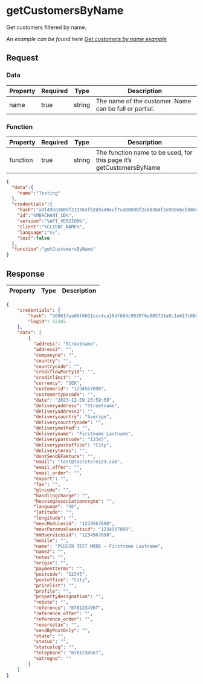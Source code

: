 # getCustomersByName

<include from="Snippets-PaymentAPI.md" element-id="snippet-header"></include>

Get customers filtered by name.

*An example can be found here [Get customers by name example](Get-customers-by-name.md)*

## Request

### Data
| Property | Required | Type   | Description                                            |
|----------|----------|--------|--------------------------------------------------------|
| name     | true     | string | The name of the customer. Name can be full or partial. |

### Function

| Property | Required | Type   | Description                                                         |
|----------|----------|--------|---------------------------------------------------------------------|
| function | true     | string | The function name to be used, for this page it’s getCustomersByName |

```json
{
  "data":{
    "name":"Testing"
  },
  "credentials":{
    "hash":"adf499d1605f213363f52d9ad0ecf7c4809d0f2cb0384f2e959e6cbb0dc84e5a4443a259d76bf6893e37e8212b5f3c9852377be1cd0d7fb472adc0b2f2618796",
    "id":"%MERCHANT_ID%",
    "version":"%API_VERSION%",
    "client":"%CLIENT_NAME%",
    "language":"sv",
    "test":false
  },
  "function":"getCustomersByName"
}

```
## Response

| Property | Type   | Description                                                                                                                |
|----------|--------|----------------------------------------------------------------------------------------------------------------------------|

```json
{
    "credentials": {
        "hash": "36961fea06f6031ccc4ca10df664c9930f6e805731e9c1e617c68e776f0d0b3d7a540018aef546ecb6cccfd6b9be673b86ccdb6ac48b62e8bf86d43cd622c24c",
        "logid": 12345
    },
    "data": [
        {
          "address": "Streetname",
          "address2": "",
          "companyno": "",
          "country": "",
          "countrycode": "",
          "crediflowPartyId": "",
          "creditlimit": "",
          "currency": "SEK",
          "customerid": "1234567890",
          "customertypecode": "",
          "date": "2023-12-59 23:59:59",
          "deliveryaddress": "Streetname",
          "deliveryaddress2": "",
          "deliverycountry": "Sverige",
          "deliverycountrycode": "",
          "deliverymethod": "",
          "deliveryname": "Firstname Lastname",
          "deliverypostcode": "12345",
          "deliverypostoffice": "City",
          "deliveryterms": "",
          "dontSendEFaktura": "",
          "email": "test@teststore123.com",
          "email_offer": "",
          "email_order": "",
          "export": "",
          "fax": "",
          "glncode": "",
          "handlingcharge": "",
          "housingassociationregno": "",
          "language": "SE",
          "latitude": "",
          "longitude": "",
          "mexcModulesid": "1234567890",
          "mexcParamvaluesetsid": "1234567890",
          "mm3servicesid": "1234567890",
          "mobile": "",
          "name": "PLUGIN TEST MODE - Firstname Lastname",
          "name2": "",
          "notes": "",
          "origin": "",
          "paymentterms": "",
          "postcode": "12345",
          "postoffice": "City",
          "pricelist": "",
          "profile": "",
          "propertydesignation": "",
          "rebate": "",
          "reference": "0701234567",
          "reference_offer": "",
          "reference_order": "",
          "reversetax": "",
          "sendByPostOnly": "",
          "state": "",
          "status": "",
          "statuslog": "",
          "telephone": "0701234567",
          "vatregno": ""
        }
    ]
}